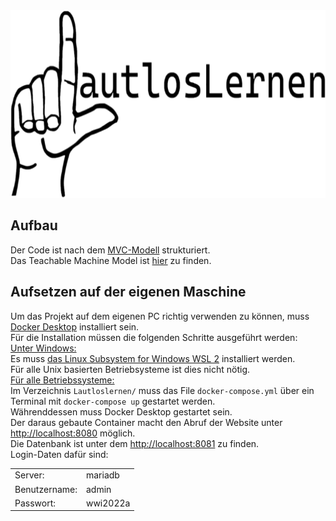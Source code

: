 <img src="Lautloslernen/htdocs/img/LogoLtransparent.png" alt="LautlosLernen Logo" height="300" width="700" />

## Aufbau
Der Code ist nach dem [MVC-Modell](https://en.wikipedia.org/wiki/Model%E2%80%93view%E2%80%93controller) strukturiert. <br>
Das Teachable Machine Model ist [hier](Lautloslernen/htdocs/views/learning/default.php) zu finden.

## Aufsetzen auf der eigenen Maschine
Um das Projekt auf dem eigenen PC richtig verwenden zu können, muss [Docker Desktop](https://www.docker.com/products/docker-desktop/) installiert sein.<br>
Für die Installation müssen die folgenden Schritte ausgeführt werden:<br>
<ins>Unter Windows:</ins><br>
Es muss [das Linux Subsystem for Windows WSL 2](https://learn.microsoft.com/de-de/windows/wsl/install) installiert werden.<br>
Für alle Unix basierten Betriebsysteme ist dies nicht nötig.<br>
<ins>Für alle Betriebssysteme:</ins><br>
Im Verzeichnis `Lautloslernen/` muss das File `docker-compose.yml` über ein Terminal mit ```docker-compose up``` gestartet werden.<br>
Währenddessen muss Docker Desktop gestartet sein.<br>
Der daraus gebaute Container macht den Abruf der Website unter [http://localhost:8080](http://localhost:8080) möglich.<br>
Die Datenbank ist unter dem [http://localhost:8081](http://localhost:8081) zu finden.<br>
Login-Daten dafür sind:
<table>
  <tr>
    <td>Server:</td>
    <td>mariadb</td>
  </tr>
  <tr>
    <td>Benutzername:</td>
    <td>admin</td>
  </tr>
  <tr>
    <td>Passwort:</td>
    <td>wwi2022a</td>
  </tr>
</table>
